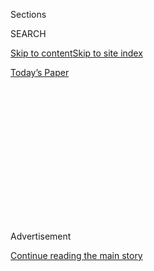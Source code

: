 <div id="app">

<div>

<div>

<div>

<div class="NYTAppHideMasthead css-1q2w90k e1suatyy0">

<div class="section css-ui9rw0 e1suatyy2">

<div class="css-eph4ug er09x8g0">

<div class="css-6n7j50">

</div>

<span class="css-1dv1kvn">Sections</span>

<div class="css-10488qs">

<span class="css-1dv1kvn">SEARCH</span>

</div>

[Skip to content](#site-content)[Skip to site
index](#site-index)

</div>

<div class="css-10698na e1huz5gh0">

</div>

</div>

<div id="masthead-bar-one" class="section hasLinks css-15hmgas e1csuq9d3">

<div class="css-uqyvli e1csuq9d0">

</div>

<div class="css-1uqjmks e1csuq9d1">

</div>

<div class="css-9e9ivx">

[](https://myaccount.nytimes3xbfgragh.onion/auth/login?response_type=cookie&client_id=vi)

</div>

<div class="css-1bvtpon e1csuq9d2">

[Today’s
Paper](https://www.nytimes3xbfgragh.onion/section/todayspaper)

</div>

</div>

</div>

</div>

<div data-aria-hidden="false">

<div id="site-content" data-role="main">

<div>

<div class="css-1aor85t" style="opacity:0.000000001;z-index:-1;visibility:hidden">

<div class="css-1hqnpie">

<div class="css-epjblv">

<span class="css-100wwgy">The Rising Photographer Inspired by Her Home
Country</span>

</div>

<div class="css-k008qs">

<div class="css-o5pzib">

<span class="css-18z7m18"></span>

<div>

</div>

</div>

<span class="css-1n6z4y">https://nyti.ms/3fIZzVL</span>

<div class="css-1705lsu">

<div class="css-4xjgmj">

<div class="css-4skfbu" data-role="toolbar" data-aria-label="Social Media Share buttons, Save button, and Comments Panel with current comment count" data-testid="share-tools">

  - 
  - 
  - 
  - 
    
    <div class="css-6n7j50">
    
    </div>

  - 

</div>

</div>

</div>

</div>

</div>

</div>

<div class="css-13pd83m">

</div>

<div id="top-wrapper" class="css-1sy8kpn">

<div id="top-slug" class="css-l9onyx">

Advertisement

</div>

[Continue reading the main
story](#after-top)

<div class="ad top-wrapper" style="text-align:center;height:100%;display:block;min-height:250px">

<div id="top" class="place-ad" data-position="top" data-size-key="top">

</div>

</div>

<div id="after-top">

</div>

</div>

<div>

<div id="sponsor-wrapper" class="css-1hyfx7x">

<div id="sponsor-slug" class="css-19vbshk">

Supported by

</div>

[Continue reading the main
story](#after-sponsor)

<div id="sponsor" class="ad sponsor-wrapper" style="text-align:center;height:100%;display:block">

</div>

<div id="after-sponsor">

</div>

</div>

<div class="css-186x18t">

T Presents

</div>

<div class="css-1vkm6nb ehdk2mb0">

# The Rising Photographer Inspired by Her Home Country

</div>

The Jamaica-born, London-based Amber Pinkerton makes stylish pictures
that lead with her subjects’ humanity.

<div class="css-79elbk" data-testid="photoviewer-wrapper">

<div class="css-z3e15g" data-testid="photoviewer-wrapper-hidden">

</div>

<div class="css-1a48zt4 ehw59r15" data-testid="photoviewer-children">

![<span class="css-1l9o2ey e13ogyst0" data-aria-hidden="true">The
photographer Amber Pinkerton in her London
apartment.</span><span class="css-1nlbvxy e1z0qqy90" itemprop="copyrightHolder"><span class="css-1ly73wi e1tej78p0">Credit...</span><span><span>Will
Sanders</span></span></span>](https://static01.graylady3jvrrxbe.onion/images/2020/08/10/t-magazine/art/Tadobe-slide-CF9I/Tadobe-slide-CF9I-articleLarge.jpg?quality=75&auto=webp&disable=upscale)

</div>

</div>

<div class="css-18e8msd">

<div class="css-vp77d3 epjyd6m0">

<div class="css-1baulvz">

By [<span class="css-1baulvz last-byline" itemprop="name">Tariro
Mzezewa</span>](https://www.nytimes3xbfgragh.onion/by/tariro-mzezewa)

</div>

</div>

  - 
    
    <div class="css-nv7ky2 e16638kd2">
    
    Aug. 10,
    2020
    
    </div>

  - 
    
    <div class="css-4xjgmj">
    
    <div class="css-d8bdto" data-role="toolbar" data-aria-label="Social Media Share buttons, Save button, and Comments Panel with current comment count" data-testid="share-tools">
    
      - 
      - 
      - 
      - 
        
        <div class="css-6n7j50">
        
        </div>
    
      - 
    
    </div>
    
    </div>

</div>

</div>

<div class="section meteredContent css-1r7ky0e" name="articleBody" itemprop="articleBody">

<div class="css-1fanzo5 StoryBodyCompanionColumn">

<div class="css-53u6y8">

Amber Pinkerton never intended for her work to be a commentary on
racism, classism or colorism, but perhaps more than any other medium,
photography has an uncanny ability to reflect our reality back to us in
ways both beautiful and stark. Pinkerton grew up in a creative family in
what she describes as a comfortable “bubble” within uptown Kingston,
Jamaica. As a child, she would watch her mother making mosaics in the
courtyard of their home, her aunts sewing clothes and her older brother
sketching anime characters.

By the age of 5, she knew that she, too, would become some kind of
artist, but it wasn’t for another eight years that she began taking
photos of her (mostly light-skinned or white) friends and her
surroundings — quick snapshots of everyday life captured on that most
immediate of devices, a smartphone. Recognizing her interest, her
parents gave her a Nikon D3000 camera as a 13th birthday present. Over
the next five years or so, Pinkerton, now 22, would regularly borrow
clothes and accessories from her parents’ closet (a green turtleneck, a
beige double-breasted blazer), *usually* with their permission, and
fashion some of her own, cutting hair ribbons out of paper and once
repurposing a black-and-white shag rug as a faux fur coat. She would
then drive to the top of the hill in her neighborhood and stage
exuberant D.I.Y. photo shoots, capturing her models (friends and
acquaintances who struck her as particularly stylish) in these looks as
they approximated poses from the editorials of the fashion magazines
they all pored over. “I had no real intention when I started out,”
Pinkerton said recently over the phone from London. “I mimicked until I
found my own voice.” Nonetheless, she shared the images **** on Facebook
and quickly gained a
following.

</div>

</div>

<div>

</div>

<div class="css-a7yk8a e73j0it0">

<div class="css-1xdhyk6 erfvjey0">

<span class="css-1ly73wi e1tej78p0">Image</span>

<div class="css-zjzyr8">

<div data-testid="lazyimage-container" style="height:386.6666666666667px">

</div>

</div>

</div>

<span class="css-1l9o2ey e13ogyst0" data-aria-hidden="true">Old i-D
covers, ranging from the 1980s to the 2000s, that Pinkerton got from a
photographer she used to assist, and that now hang on a wall in her
bedroom.</span><span class="css-1nlbvxy e1z0qqy90" itemprop="copyrightHolder"><span class="css-1ly73wi e1tej78p0">Credit...</span><span>Will
Sanders</span></span>

<div class="css-1xdhyk6 erfvjey0">

<span class="css-1ly73wi e1tej78p0">Image</span>

<div class="css-zjzyr8">

<div data-testid="lazyimage-container" style="height:386.6666666666667px">

</div>

</div>

</div>

<span class="css-1l9o2ey e13ogyst0" data-aria-hidden="true">Pinkerton’s
desk, with an ever-growing stack of magazines she’s collected since
moving to London in 2016 and often turns to for
reference.</span><span class="css-1nlbvxy e1z0qqy90" itemprop="copyrightHolder"><span class="css-1ly73wi e1tej78p0">Credit...</span><span>Will
Sanders</span></span>

</div>

<div class="css-1fanzo5 StoryBodyCompanionColumn">

<div class="css-53u6y8">

At 19, she moved to London to study filmmaking, an experience that led
her to see her home in a new light. “The socio-economic climate in
England **** was totally different from what I was coming from, and I
developed this keen interest in the dynamics between people,” she said.
“Once I analyzed the society I grew up in, I became more aware of how
the people in the lower class, who are predominantly dark-skinned, are
looked down upon **** and never represented.” A legacy of British
colonial rule, which lasted, nearly contiguously, from the mid-17th
century all the way to 1962, colorism in Jamaica, as it is across much
of the Caribbean, is so embedded in the society that those in power
typically have light skin and dark hair, and skin-lightening products
are popular drugstore purchases — but there is a growing resistance to
these age-old biases to which Pinkerton has proudly added her voice.

</div>

</div>

<div>

</div>

![<span class="css-1l9o2ey e13ogyst0">The artist highlights selections
from the contact sheets for a collaborative photographic project for the
2020 Jamaican documentary film “Out
Deh.”</span><span class="css-cch8ym"><span class="css-1dv1kvn">Credit</span><span class="css-1nlbvxy e1z0qqy90" itemprop="copyrightHolder"><span class="css-1ly73wi e1tej78p0">Credit...</span><span>By
Will
Sanders</span></span></span>](https://static01.graylady3jvrrxbe.onion/images/2020/08/10/t-magazine/tmag-adobe-thumbnail-slide-X5ZO/tmag-adobe-thumbnail-slide-X5ZO-mediumSquareAt3X.jpg)

<div class="css-1fanzo5 StoryBodyCompanionColumn">

<div class="css-53u6y8">

Today, Pinkerton shows darker-skinned people in a way many locals have
never seen: within an art context. She selects backdrops that are
vividly evocative of the country’s architectural and design vernacular —
the white wrought-iron fence of a residential compound, the bright
chartreuse wall of a vacant house — without revealing enough to allow a
viewer to make assumptions about who someone is based on where they are.
Rather, it is Pinkerton’s sitters, who typically appear at ease and
return her gaze, staring directly into the camera, who seem to hold the
power.

</div>

</div>

<div class="css-1fanzo5 StoryBodyCompanionColumn">

<div class="css-53u6y8">

Last year, Pinkerton photographed a portfolio of rising models
represented by the Kingston-based agency Saint International [for
i-D](https://i-d.vice.com/en_uk/article/ne8mzd/saint-international-agency-amber-pinkerton-jamaican-models)
magazine, focusing on her subjects’ faces and personalities. She
considers herself both a fashion and a documentary photographer, and the
images demonstrate her sensitivity not only to glamour and fantasy but
also to lives as they are actually lived. Pinkerton strikes a similar
balance in “[Girls Next
Door](https://www.instagram.com/p/B-w8tzeHKUw/),” a series she shot in
London for Dazed magazine earlier this year. In one image, a woman in an
extravagantly ruffled pink blouse sits before a brightly iced birthday
cake, looking bored, as if awaiting her long-overdue guests; in another,
the subject lounges, in a ’70s-style orange swimsuit, across a bed in a
pastel-colored room that immediately suggests the house of a parent or
older relative.

</div>

</div>

![<span class="css-1l9o2ey e13ogyst0">Pinkerton’s Mamiya RZ67 camera,
which she uses for most of her
work.</span><span class="css-cch8ym"><span class="css-1dv1kvn">Credit</span><span class="css-1nlbvxy e1z0qqy90" itemprop="copyrightHolder"><span class="css-1ly73wi e1tej78p0">Credit...</span><span>By
Will
Sanders</span></span></span>](https://static01.graylady3jvrrxbe.onion/images/2020/08/10/t-magazine/tmag-adobe-thumbnail-slide-USXD/tmag-adobe-thumbnail-slide-USXD-mediumSquareAt3X.jpg)

<div class="css-1fanzo5 StoryBodyCompanionColumn">

<div class="css-53u6y8">

These days, Pinkerton makes it back to Jamaica several times a year.
**** “It’s a paradise, but it also has deeper issues,” she said. “Every
time I go, I see things differently.” She also receives mixed reviews of
her work when she’s there, with some viewers asking point-blank why she
doesn’t photograph lighter-skinned subjects. “Some people are stuck in
their prejudices,” she said, “but I’ve learned not to let them change my
vision.” And while her images have been embraced for their stylishness
and heart abroad, that doesn’t negate the fact that representations of
Blackness in international fashion magazines can be fraught in their own
ways. (Last month, for instance, the photographer Annie Leibovitz and
the mostly white editors of American Vogue were
[criticized](https://www.huffpost.com/entry/simone-biles-vogue-black-photographers_n_5f09613ac5b6480493d05283?guccounter=1)
for failing to properly light the gymnast Simone Biles in a cover
image.) Pinkerton’s life experience may not mirror her subjects’
exactly, but she is a Jamaican woman invested in the culture she is
depicting.

As she contemplates the year ahead, she hopes to host educational ****
photography workshops around Jamaica and is looking forward to having
her first solo show, at London’s [Alice Black
Gallery](https://www.aliceblackart.com/). For now, though, she’s
hunkered down in London and thinking, once again, about how she
interacts with the world around her. If photography has been able to
telegraph so much about a place she thought she knew, what power might
other mediums hold? “My work will continue to change,” she said. “I’m
still
young.”

</div>

</div>

<div id="t-presents-fifteen-creative-women-promo" class="section interactive-content interactive-size-scoop css-m2zfm8" data-id="100000007268115">

<div class="css-17ih8de interactive-body" data-sourceid="100000007268115">

<div class="g-bottomnav-promo">

<div class="g-bottomnav-hed">

### [<span>T Presents: </span>15 Creative Women for Our Time](https://www.nytimes3xbfgragh.onion/interactive/2020/08/10/t-magazine/creative-women-designers-artists-chefs.html)

<div class="g-logo">

[](https://www.nytimes3xbfgragh.onion/section/t-magazine)

</div>

</div>

<div class="g-bottomnav">

<div class="g-bottomnav-item">

[![](https://static01.graylady3jvrrxbe.onion/newsgraphics/2020/06/17/tmag-adobe/assets/images/ahluwalia-460.jpg)](https://www.nytimes3xbfgragh.onion/2020/08/10/t-magazine/priya-ahluwalia-fashion-menswear.html)

###### <span>Priya Ahluwalia</span>

###### <span>Fashion Designer</span>

</div>

<div class="g-bottomnav-item">

[![](https://static01.graylady3jvrrxbe.onion/newsgraphics/2020/06/17/tmag-adobe/assets/images/cicolini-460.jpg)](https://www.nytimes3xbfgragh.onion/2020/08/10/t-magazine/alice-cicolini-jewelry-art.html)

###### <span>Alice Cicolini</span>

###### <span>Jewelry Designer</span>

</div>

<div class="g-bottomnav-item">

[![](https://static01.graylady3jvrrxbe.onion/newsgraphics/2020/06/17/tmag-adobe/assets/images/clark-460.jpg)](https://nytimes3xbfgragh.onion/2020/08/10/t-magazine/sonya-clark-flags-art.html)

###### <span>Sonya Clark</span>

###### <span>Artist</span>

</div>

<div class="g-bottomnav-item">

[![](https://static01.graylady3jvrrxbe.onion/newsgraphics/2020/06/17/tmag-adobe/assets/images/davis-460.jpg)](https://www.nytimes3xbfgragh.onion/2020/08/10/t-magazine/pierre-davis-no-sesso.html)

###### <span>Pierre Davis</span>

###### <span>Fashion Designer</span>

</div>

<div class="g-bottomnav-item">

[![](https://static01.graylady3jvrrxbe.onion/newsgraphics/2020/06/17/tmag-adobe/assets/images/farzaneh-460.jpg)](https://www.nytimes3xbfgragh.onion/2020/08/10/t-magazine/paria-farzaneh-fashion-menswear.html)

###### <span>Paria Farzaneh</span>

###### <span>Fashion Designer</span>

</div>

<div class="g-bottomnav-item">

[![](https://static01.graylady3jvrrxbe.onion/newsgraphics/2020/06/17/tmag-adobe/assets/images/garouste-460.jpg)](https://www.nytimes3xbfgragh.onion/2020/08/10/t-magazine/elizabeth-garouste-interior-design.html)

###### <span>Elizabeth Garouste</span>

###### <span>Furniture Designer and Artist</span>

</div>

<div class="g-bottomnav-item">

[![](https://static01.graylady3jvrrxbe.onion/newsgraphics/2020/06/17/tmag-adobe/assets/images/gary-460.jpg)](https://www.nytimes3xbfgragh.onion/2020/08/10/t-magazine/jatovia-gary-film.html)

###### <span>Ja’Tovia Gary</span>

###### <span>Artist and Filmmaker</span>

</div>

<div class="g-bottomnav-item">

[![](https://static01.graylady3jvrrxbe.onion/newsgraphics/2020/06/17/tmag-adobe/assets/images/hachisuka-460.jpg)](https://www.nytimes3xbfgragh.onion/2020/08/10/t-magazine/aiko-hachisuka-art-sculpture.html)

###### <span>Aiko Hachisuka</span>

###### <span>Artist</span>

</div>

<div class="g-bottomnav-item">

[![](https://static01.graylady3jvrrxbe.onion/newsgraphics/2020/06/17/tmag-adobe/assets/images/huxtable-460.jpg)](https://www.nytimes3xbfgragh.onion/2020/08/10/t-magazine/juliana-huxtable.html)

###### <span>Juliana Huxtable</span>

###### <span>Artist</span>

</div>

<div class="g-bottomnav-item">

[![](https://static01.graylady3jvrrxbe.onion/newsgraphics/2020/06/17/tmag-adobe/assets/images/kamara-460.jpg)](https://www.nytimes3xbfgragh.onion/2020/08/10/t-magazine/mariam-kamara-architect-design.html)

###### <span>Mariam Kamara</span>

###### <span>Architect</span>

</div>

<div class="g-bottomnav-item">

[![](https://static01.graylady3jvrrxbe.onion/newsgraphics/2020/06/17/tmag-adobe/assets/images/bunge-460.jpg)](https://www.nytimes3xbfgragh.onion/2020/08/10/t-magazine/sophia-moreno-bunge-floral-design.html)

###### <span>Sophia Moreno-Bunge</span>

###### <span>Floral Designer</span>

</div>

<div class="g-bottomnav-item">

[![](https://static01.graylady3jvrrxbe.onion/newsgraphics/2020/06/17/tmag-adobe/assets/images/moscone-460.jpg)](https://www.nytimes3xbfgragh.onion/2020/08/10/t-magazine/marina-moscone-fashion-design.html)

###### <span>Marina Moscone</span>

###### <span>Fashion Designer</span>

</div>

<div class="g-bottomnav-item">

[![](https://static01.graylady3jvrrxbe.onion/newsgraphics/2020/06/17/tmag-adobe/assets/images/pinkerton-460.jpg)](https://www.nytimes3xbfgragh.onion/2020/08/10/t-magazine/amber-pinkerton-photography.html)

###### <span>Amber Pinkerton</span>

###### <span>Photographer</span>

</div>

<div class="g-bottomnav-item">

[![](https://static01.graylady3jvrrxbe.onion/newsgraphics/2020/06/17/tmag-adobe/assets/images/sakai-460.jpg)](https://www.nytimes3xbfgragh.onion/2020/08/10/t-magazine/sonoko-sakai-chef-cooking-soba.html)

###### <span>Sonoko Sakai</span>

###### <span>Cookbook Author and Food Activist</span>

</div>

<div class="g-bottomnav-item">

[![](https://static01.graylady3jvrrxbe.onion/newsgraphics/2020/06/17/tmag-adobe/assets/images/ines-460.jpg)](https://www.nytimes3xbfgragh.onion/2020/08/10/t-magazine/daniela-soto-innes-cooking-chef.html)

###### <span>Daniela Soto-Innes</span>

###### <span>Chef</span>

</div>

</div>

</div>

</div>

</div>

</div>

<div>

</div>

<div>

</div>

<div>

</div>

<div>

<div id="bottom-wrapper" class="css-1ede5it">

<div id="bottom-slug" class="css-l9onyx">

Advertisement

</div>

[Continue reading the main
story](#after-bottom)

<div id="bottom" class="ad bottom-wrapper" style="text-align:center;height:100%;display:block;min-height:90px">

</div>

<div id="after-bottom">

</div>

</div>

</div>

</div>

</div>

## Site Index

<div>

</div>

## Site Information Navigation

  - [© <span>2020</span> <span>The New York Times
    Company</span>](https://help.nytimes3xbfgragh.onion/hc/en-us/articles/115014792127-Copyright-notice)

<!-- end list -->

  - [NYTCo](https://www.nytco.com/)
  - [Contact
    Us](https://help.nytimes3xbfgragh.onion/hc/en-us/articles/115015385887-Contact-Us)
  - [Work with us](https://www.nytco.com/careers/)
  - [Advertise](https://nytmediakit.com/)
  - [T Brand Studio](http://www.tbrandstudio.com/)
  - [Your Ad
    Choices](https://www.nytimes3xbfgragh.onion/privacy/cookie-policy#how-do-i-manage-trackers)
  - [Privacy](https://www.nytimes3xbfgragh.onion/privacy)
  - [Terms of
    Service](https://help.nytimes3xbfgragh.onion/hc/en-us/articles/115014893428-Terms-of-service)
  - [Terms of
    Sale](https://help.nytimes3xbfgragh.onion/hc/en-us/articles/115014893968-Terms-of-sale)
  - [Site
    Map](https://spiderbites.nytimes3xbfgragh.onion)
  - [Help](https://help.nytimes3xbfgragh.onion/hc/en-us)
  - [Subscriptions](https://www.nytimes3xbfgragh.onion/subscription?campaignId=37WXW)

</div>

</div>

</div>

</div>
